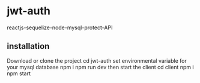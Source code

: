 # jwt-auth
reactjs-sequelize-node-mysql-protect-API
## installation
Download or clone the project 
cd jwt-auth
set environmental variable for your mysql database
npm i
npm run dev
then start the client
cd client
npm i
npm start
